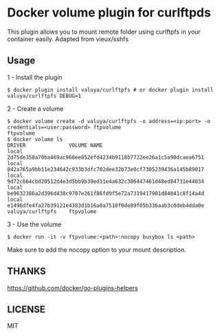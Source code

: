 # Docker volume plugin for curlftpds

This plugin allows you to mount remote folder using curlftpfs in your container easily.
Adapted from vieux/sshfs

## Usage

1 - Install the plugin

```
$ docker plugin install valuya/curlftpfs # or docker plugin install valuya/curlftpfs DEBUG=1
```

2 - Create a volume

```
$ docker volume create -d valuya/curlftpfs -o address=<ip:port> -o credentials=<user:password> ftpvolume
ftpvolume
$ docker volume ls
DRIVER              VOLUME NAME
local               2d75de358a70ba469ac968ee852efd4234b9118b7722ee26a1c5a90dcaea6751
local               842a765a9bb11e234642c933b3dfc702dee32b73e0cf7305239436a145b89017
local               9d72c664cbd20512d4e3d5bb9b39ed11e4a632c386447461d48ed84731e44034
local               be9632386a2d396d438c9707e261f86fd9f5e72a7319417901d84041c8f14a4d
local               e1496dfe4fa27b39121e4383d1b16a0a7510f0de89f05b336aab3c0deb4dda0e
valuya/curlftpfs    ftpvolume
```

3 - Use the volume

```
$ docker run -it -v ftpvolume:<path>:nocopy busybox ls <path>
```
Make sure to add the nocopy option to your mount description.

## THANKS

https://github.com/docker/go-plugins-helpers

## LICENSE

MIT

